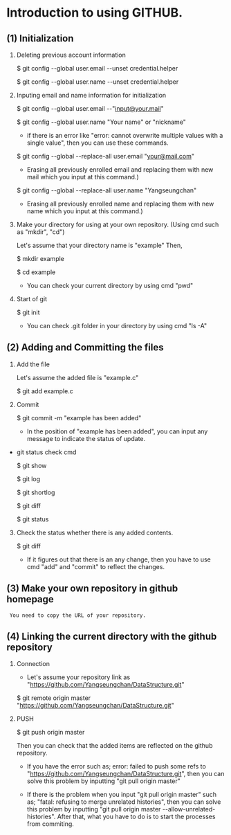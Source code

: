 # Introduction to using GITHUB.

## (1) Initialization

1. Deleting previous account information

     \$ git config --global user.email --unset credential.helper

     $ git config --global user.name --unset credential.helper

2. Inputing email and name information for initialization
    
     $ git config --global user.email --"input@your.mail"

     $ git config --global user.name "Your name" or "nickname"

    * if there is an error like "error: cannot overwrite multiple values with a single value", then you can use these commands.

     $ git config --global --replace-all user.email "your@mail.com"

    * Erasing all previously enrolled email and replacing them with new mail which you input at this command.)

     $ git config --global --replace-all user.name "Yangseungchan"

    * Erasing all previously enrolled name and replacing them with new name which you input at this command.)

3.  Make your directory for using at your own repository. (Using cmd such as "mkdir", "cd")

    Let's assume that your directory name is "example" Then,

     $ mkdir example

     $ cd example
    
    * You can check your current directory by using cmd "pwd"

4. Start of git

     $ git init 
    
    * You can check .git folder in your directory by using cmd "ls -A"


## (2) Adding and Committing the files

1. Add the file

    Let's assume the added file is "example.c"

     $ git add example.c

2. Commit

     $ git commit -m "example has been added"

    * In the position of "example has been added", you can input any message to indicate the status of update.


* git status check cmd

     $ git show
     
     $ git log

     $ git shortlog

     $ git diff
     
     $ git status

3. Check the status whether there is any added contents.

     $ git diff

    * If it figures out that there is an any change, then you have to use cmd "add" and "commit" to reflect the changes.

## (3) Make your own repository in github homepage

     You need to copy the URL of your repository.

## (4) Linking the current directory with the github repository

1. Connection
  
    * Let's assume your repository link as "https://github.com/Yangseungchan/DataStructure.git"

     $ git remote origin master "https://github.com/Yangseungchan/DataStructure.git"

2. PUSH

     $ git push origin master

    Then you can check that the added items are reflected on the github repository.

    * If you have the error such as; error: failed to push some refs to "https://github.com/Yangseungchan/DataStructure.git", then
    you can solve this problem by inputting "git pull origin master"

    * If there is the problem when you input "git pull origin master" such as; "fatal: refusing to merge unrelated histories", then
    you can solve this problem by inputting "git pull origin master --allow-unrelated-histories". After that, what you have to do is to start the processes
    from commiting.
     
  





    

    





